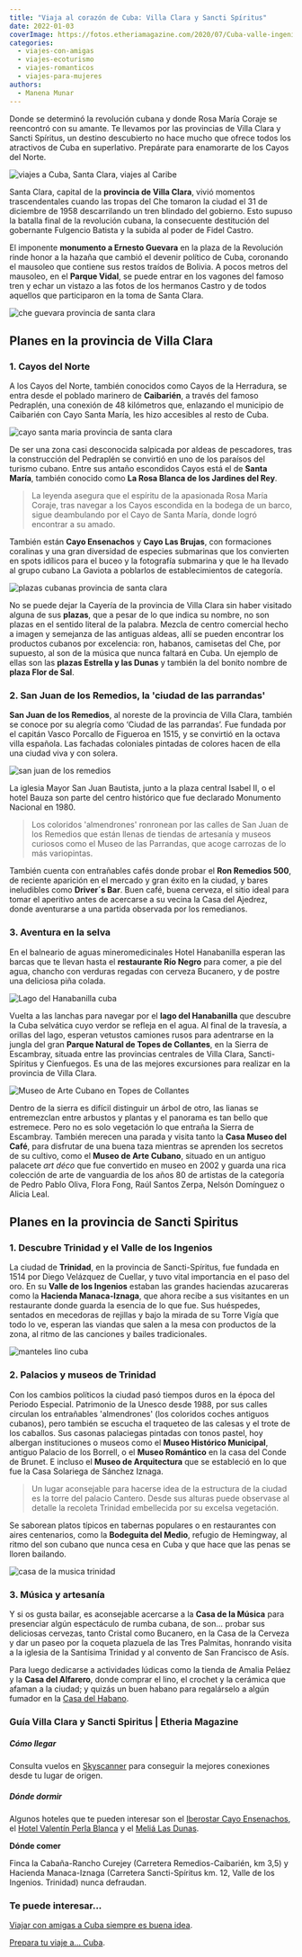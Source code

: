 ```yaml
---
title: "Viaja al corazón de Cuba: Villa Clara y Sancti Spíritus"
date: 2022-01-03
coverImage: https://fotos.etheriamagazine.com/2020/07/Cuba-valle-ingenios.jpg
categories: 
  - viajes-con-amigas
  - viajes-ecoturismo
  - viajes-romanticos
  - viajes-para-mujeres
authors: 
  - Manena Munar
---
```


Donde se determinó la revolución cubana y donde Rosa María Coraje se reencontró con su amante. Te llevamos por las provincias de Villa Clara y Sancti Spíritus, un destino descubierto no hace mucho que ofrece todos los atractivos de Cuba en superlativo. Prepárate para enamorarte de los Cayos del Norte.

![viajes a Cuba, Santa Clara, viajes al Caribe](https://fotos.etheriamagazine.com/2020/07/Cuba-valle-ingenios.jpg "Valle de los Ingenios, en la provincia de Sancti Spíritus.")

Santa Clara, capital de la **provincia de Villa Clara**, vivió momentos trascendentales 
cuando las tropas del Che tomaron la ciudad el 31 de diciembre de 1958 descarrilando un 
tren blindado del gobierno. Esto supuso la batalla final de la revolución cubana, la 
consecuente destitución del gobernante Fulgencio Batista y la subida al poder de Fidel 
Castro. 

El imponente **monumento a Ernesto Guevara** en la plaza de la Revolución rinde honor a 
la hazaña que cambió el devenir político de Cuba, coronando el mausoleo que contiene sus 
restos traídos de Bolivia. A pocos metros del mausoleo, en el **Parque Vidal**, se puede 
entrar en los vagones del famoso tren y echar un vistazo a las fotos de los hermanos 
Castro y de todos aquellos que participaron en la toma de Santa Clara. 

![che guevara provincia de santa clara](https://fotos.etheriamagazine.com/2020/07/santa-clara-che.jpg "Vagón-Museo del tren blindado en el Parque Vidal de Santa Clara.")

## Planes en la provincia de Villa Clara

### 1\. Cayos del Norte

A los Cayos del Norte, también conocidos como Cayos de la Herradura, se entra desde el 
poblado marinero de **Caibarién**, a través del famoso Pedraplén, una conexión de 48 
kilómetros que, enlazando el municipio de Caibarién con Cayo Santa María, les hizo 
accesibles al resto de Cuba. 

![cayo santa maria provincia de santa clara](https://fotos.etheriamagazine.com/2020/07/cuba-cayo-santa-maria.jpg "Flamencos en el cayo de Santa María.")

De ser una zona casi desconocida salpicada por aldeas de pescadores, tras la 
construcción del Pedraplén se convirtió en uno de los paraísos del turismo cubano. Entre 
sus antaño escondidos Cayos está el de **Santa María**, también conocido como **La Rosa 
Blanca de los Jardines del Rey**. 

> La leyenda asegura que el espíritu de la apasionada Rosa María Coraje, tras navegar a 
> los Cayos escondida en la bodega de un barco, sigue deambulando por el Cayo de Santa 
> María, donde logró encontrar a su amado. 

También están **Cayo Ensenachos** y **Cayo Las Brujas**, con formaciones coralinas y una 
gran diversidad de especies submarinas que los convierten en spots idílicos para el 
buceo y la fotografía submarina y que le ha llevado al grupo cubano La Gaviota a 
poblarlos de establecimientos de categoría. 

![plazas cubanas provincia de santa clara](https://fotos.etheriamagazine.com/2020/07/Santa-Clara-Cuba-plazas.jpg "El jolgorio está asegurado en las famosas plazas cubanas.")

No se puede dejar la Cayería de la provincia de Villa Clara sin haber visitado alguna de 
sus **plazas**, que a pesar de lo que indica su nombre, no son plazas en el sentido 
literal de la palabra. Mezcla de centro comercial hecho a imagen y semejanza de las 
antiguas aldeas, allí se pueden encontrar los productos cubanos por excelencia: ron, 
habanos, camisetas del Che, por supuesto, al son de la música que nunca faltará en Cuba. 
Un ejemplo de ellas son las **plazas Estrella y las Dunas** y también la del bonito 
nombre de **plaza Flor de Sal**. 

### 2\. San Juan de los Remedios, la 'ciudad de las parrandas'

**San Juan de los Remedios**, al noreste de la provincia de Villa Clara, también se 
conoce por su alegría como ‘Ciudad de las parrandas’. Fue fundada por el capitán Vasco 
Porcallo de Figueroa en 1515, y se convirtió en la octava villa española. Las fachadas 
coloniales pintadas de colores hacen de ella una ciudad viva y con solera. 

![san juan de los remedios](https://fotos.etheriamagazine.com/2020/07/Santa-Clara-san-juan-de-los-ingenios.jpg "San Juan de los Remedios o la 'Ciudad de las parrandas'.")

La iglesia Mayor San Juan Bautista, junto a la plaza central Isabel II, o el hotel Bauza 
son parte del centro histórico que fue declarado Monumento Nacional en 1980. 

> Los coloridos 'almendrones' ronronean por las calles de San Juan de los Remedios que 
> están llenas de tiendas de artesanía y museos curiosos como el Museo de las Parrandas, 
> que acoge carrozas de lo más variopintas. 

También cuenta con entrañables cafés donde probar el **Ron Remedios 500**, de reciente 
aparición en el mercado y gran éxito en la ciudad, y bares ineludibles como **Driver´s 
Bar**. Buen café, buena cerveza, el sitio ideal para tomar el aperitivo antes de 
acercarse a su vecina la Casa del Ajedrez, donde aventurarse a una partida observada por 
los remedianos. 

### 3\. Aventura en la selva

En el balneario de aguas mineromedicinales Hotel Hanabanilla esperan las barcas que te 
llevan hasta el **restaurante Río Negro** para comer, a pie del agua, chancho con 
verduras regadas con cerveza Bucanero, y de postre una deliciosa piña colada. 

![Lago del Hanabanilla cuba](https://fotos.etheriamagazine.com/2020/07/Santa-Clara-lago-habanilla.jpg "Lago del Hanabanilla.")

Vuelta a las lanchas para navegar por el **lago del Hanabanilla** que descubre la Cuba 
selvática cuyo verdor se refleja en el agua. Al final de la travesía, a orillas del 
lago, esperan vetustos camiones rusos para adentrarse en la jungla del gran **Parque 
Natural de Topes de Collantes**, en la Sierra de Escambray, situada entre las provincias 
centrales de Villa Clara, Sancti-Spíritus y Cienfuegos. Es una de las mejores 
excursiones para realizar en la provincia de Villa Clara. 

![Museo de Arte Cubano en Topes de Collantes](https://fotos.etheriamagazine.com/2020/07/Santa-Clara-Museo-arte-cubano.jpg "Museo de Arte Cubano en Topes de Collantes.")

Dentro de la sierra es difícil distinguir un árbol de otro, las lianas se entremezclan 
entre arbustos y plantas y el panorama es tan bello que estremece. Pero no es solo 
vegetación lo que entraña la Sierra de Escambray. También merecen una parada y visita 
tanto la **Casa Museo del Café**, para disfrutar de una buena taza mientras se aprenden 
los secretos de su cultivo, como el **Museo de Arte Cubano**, situado en un antiguo 
palacete _art déco_ que fue convertido en museo en 2002 y guarda una rica colección de 
arte de vanguardia de los años 80 de artistas de la categoría de Pedro Pablo Oliva, 
Flora Fong, Raúl Santos Zerpa, Nelsón Domínguez o Alicia Leal. 

## Planes en la provincia de Sancti Spiritus

### 1\. Descubre Trinidad y el Valle de los Ingenios

La ciudad de **Trinidad**, en la provincia de Sancti-Spíritus, fue fundada en 1514 por 
Diego Velázquez de Cuellar, y tuvo vital importancia en el paso del oro. En su **Valle 
de los Ingenios** estaban las grandes haciendas azucareras como la **Hacienda 
Manaca-Iznaga**, que ahora recibe a sus visitantes en un restaurante donde guarda la 
esencia de lo que fue. Sus huéspedes, sentados en mecedoras de rejillas y bajo la mirada 
de su Torre Vigía que todo lo ve, esperan las viandas que salen a la mesa con productos 
de la zona, al ritmo de las canciones y bailes tradicionales. 

![manteles lino cuba](https://fotos.etheriamagazine.com/2020/07/Trinidad-Cuba-Hacienda-Manaca.jpg "Manteles de lino a las puertas de la Hacienda Manaca-Iznaga.")

### 2\. Palacios y museos de Trinidad

Con los cambios políticos la ciudad pasó tiempos duros en la época del Periodo Especial. 
Patrimonio de la Unesco desde 1988, por sus calles circulan los entrañables 
'almendrones' (los coloridos coches antiguos cubanos), pero también se escucha el 
traqueteo de las calesas y el trote de los caballos. Sus casonas palaciegas pintadas con 
tonos pastel, hoy albergan instituciones o museos como el **Museo Histórico Municipal**, 
antiguo Palacio de los Borrell, o el **Museo Romántico** en la casa del Conde de Brunet. 
E incluso el **Museo de Arquitectura** que se estableció en lo que fue la Casa Solariega 
de Sánchez Iznaga. 

> Un lugar aconsejable para hacerse idea de la estructura de la ciudad es la torre del 
> palacio Cantero. Desde sus alturas puede observase al detalle la recoleta Trinidad 
> embellecida por su excelsa vegetación. 

Se saborean platos típicos en tabernas populares o en restaurantes con aires 
centenarios, como la **Bodeguita del Medio**, refugio de Hemingway, al ritmo del son 
cubano que nunca cesa en Cuba y que hace que las penas se lloren bailando. 

![casa de la musica trinidad](https://fotos.etheriamagazine.com/2020/07/Trinidad-Cuba-casa-Musica.jpg "Casa de la Música en Trinidad.")

### 3\. Música y artesanía

Y si os gusta bailar, es aconsejable acercarse a la **Casa de la Música** para 
presenciar algún espectáculo de rumba cubana, de son… probar sus deliciosas cervezas, 
tanto Cristal como Bucanero, en la Casa de la Cerveza y dar un paseo por la coqueta 
plazuela de las Tres Palmitas, honrando visita a la iglesia de la Santísima Trinidad y 
al convento de San Francisco de Asís. 

Para luego dedicarse a actividades lúdicas como la tienda de Amalia Peláez y la **Casa 
del Alfarero**, donde comprar el lino, el crochet y la cerámica que afaman a la ciudad; 
y quizás un buen habano para regalárselo a algún fumador en la [Casa del 
Habano](http://www.habanos.com/es/tag/trinidad/). 

### Guía Villa Clara y Sancti Spiritus | Etheria Magazine

##### Cómo llegar

Consulta vuelos en [Skyscanner](https://clk.tradedoubler.com/click?p=224466&a=3132464) 
para conseguir la mejores conexiones desde tu lugar de origen. 

##### Dónde dormir

Algunos hoteles que te pueden interesar son el [Iberostar Cayo 
Ensenachos](https://www.iberostar.com/hoteles/cayo-ensenachos/iberostar-ensenachos/), el [Hotel 
Valentín Perla Blanca](https://www.hotelvalentinperlablanca.com/) y el [Meliá Las 
Dunas](https://www.melia.com/es/hoteles/cuba/cayo-santa-maria/melia-las-dunas/index.htm). 

**Dónde comer** 

Finca la Cabaña-Rancho Curejey (Carretera Remedios-Caibarién, km 3,5) y Hacienda 
Manaca-Iznaga (Carretera Sancti-Spíritus km. 12, Valle de los Ingenios. Trinidad) nunca 
defraudan. 

### Te puede interesar...

[Viajar con amigas a Cuba siempre es buena 
idea](https://etheriamagazine.com/2019/01/25/viajar-con-amigas-a-cuba/). 

[Prepara tu viaje a… 
Cuba](https://etheriamagazine.com/2020/05/08/prepara-tu-viaje-a-cuba-libros-peliculas/).

